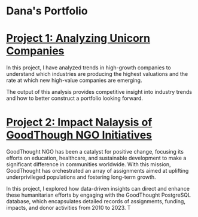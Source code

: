 # Dana's Portfolio

# [Project 1: Analyzing Unicorn Companies](https://github.com/datadanacreate/Analyzing-Unicorn-Companies-Project-SQL.git)

In this project, I have analyzed trends in high-growth companies to understand which industries are producing the highest valuations and the rate at which new high-value companies are emerging.

The output of this analysis provides competitive insight into industry trends and how to better construct a portfolio looking forward.

# [Project 2: Impact Nalaysis of GoodThough NGO Initiatives](https://github.com/datadanacreate/GoodThought_NGO-Project-SQL.git)

GoodThought NGO has been a catalyst for positive change, focusing its efforts on education, healthcare, and sustainable development to make a significant difference in communities worldwide. With this mission, GoodThought has orchestrated an array of assignments aimed at uplifting underprivileged populations and fostering long-term growth.

In this project, I explored how data-driven insights can direct and enhance these humanitarian efforts by engaging with the GoodThought PostgreSQL database, which encapsulates detailed records of assignments, funding, impacts, and donor activities from 2010 to 2023. T
